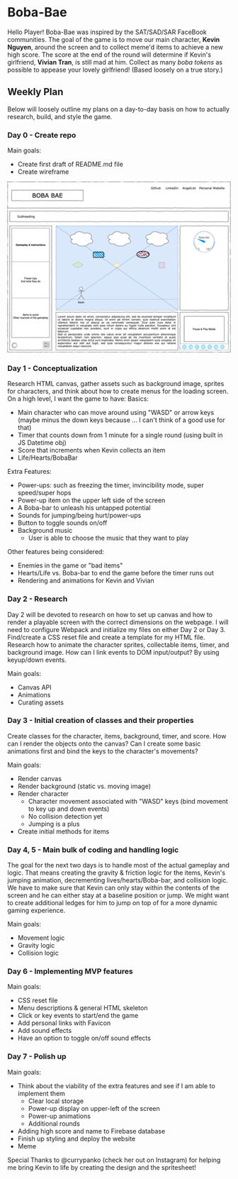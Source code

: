 # Boba-Bae

Hello Player! Boba-Bae was inspired by the SAT/SAD/SAR FaceBook communities. The goal of the game is to move our main character, **Kevin Nguyen**, around the screen and to collect meme'd items to achieve a new high score. The score at the end of the round will determine if Kevin's girlfriend, **Vivian Tran**, is still mad at him. Collect as many _boba tokens_ as possible to appease your lovely girlfriend! (Based loosely on a true story.)

## Weekly Plan

Below will loosely outline my plans on a day-to-day basis on how to actually research, build, and style the game.

### Day 0 - Create repo

Main goals:

- Create first draft of README.md file
- Create wireframe

![First draft of wireframe](Boba-Bae%20v1.drawio.png?raw=true 'Boba Bae wireframe')

### Day 1 - Conceptualization

Research HTML canvas, gather assets such as background image, sprites for characters, and think about how to create menus for the loading screen. On a high level, I want the game to have:
Basics:

- Main character who can move around using "WASD" or arrow keys (maybe minus the down keys because ... I can't think of a good use for that)
- Timer that counts down from 1 minute for a single round (using built in JS Datetime obj)
- Score that increments when Kevin collects an item
- Life/Hearts/BobaBar

Extra Features:

- Power-ups: such as freezing the timer, invincibility mode, super speed/super hops
- Power-up item on the upper left side of the screen
- A Boba-bar to unleash his untapped potential
- Sounds for jumping/being hurt/power-ups
- Button to toggle sounds on/off
- Background music
  - User is able to choose the music that they want to play

Other features being considered:

- Enemies in the game or "bad items"
- Hearts/Life vs. Boba-bar to end the game before the timer runs out
- Rendering and animations for Kevin and Vivian

### Day 2 - Research

Day 2 will be devoted to research on how to set up canvas and how to render a playable screen with the correct dimensions on the webpage. I will need to configure Webpack and initialize my files on either Day 2 or Day 3. Find/create a CSS reset file and create a template for my HTML file. Research how to animate the character sprites, collectable items, timer, and background image. How can I link events to DOM input/output? By using keyup/down events.

Main goals:

- Canvas API
- Animations
- Curating assets

### Day 3 - Initial creation of classes and their properties

Create classes for the character, items, background, timer, and score. How can I render the objects onto the canvas? Can I create some basic animations first and bind the keys to the character's movements?

Main goals:

- Render canvas
- Render background (static vs. moving image)
- Render character
  - Character movement associated with "WASD" keys (bind movement to key up and down events)
  - No collision detection yet
  - Jumping is a plus
- Create initial methods for items

### Day 4, 5 - Main bulk of coding and handling logic

The goal for the next two days is to handle most of the actual gameplay and logic. That means creating the gravity & friction logic for the items, Kevin's jumping animation, decrementing lives/hearts/Boba-bar, and collision logic. We have to make sure that Kevin can only stay within the contents of the screen and he can either stay at a baseline position or jump. We might want to create additional ledges for him to jump on top of for a more dynamic gaming experience.

Main goals:

- Movement logic
- Gravity logic
- Collision logic

### Day 6 - Implementing MVP features

Main goals:

- CSS reset file
- Menu descriptions & general HTML skeleton
- Click or key events to start/end the game
- Add personal links with Favicon
- Add sound effects
- Have an option to toggle on/off sound effects

### Day 7 - Polish up

Main goals:

- Think about the viability of the extra features and see if I am able to implement them
  - Clear local storage
  - Power-up display on upper-left of the screen
  - Power-up animations
  - Additional rounds
- Adding high score and name to Firebase database
- Finish up styling and deploy the website
- Meme

Special Thanks to @currypanko (check her out on Instagram) for helping me bring Kevin to life by creating the design and the spritesheet!
